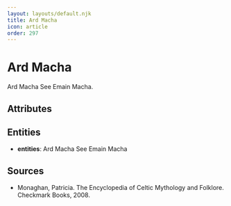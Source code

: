 ```yaml
---
layout: layouts/default.njk
title: Ard Macha
icon: article
order: 297
---
```

# Ard Macha

Ard Macha See Emain Macha.

## Attributes


## Entities

- **entities**: Ard Macha See Emain Macha

## Sources

- Monaghan, Patricia. The Encyclopedia of Celtic Mythology and Folklore. Checkmark Books, 2008.

